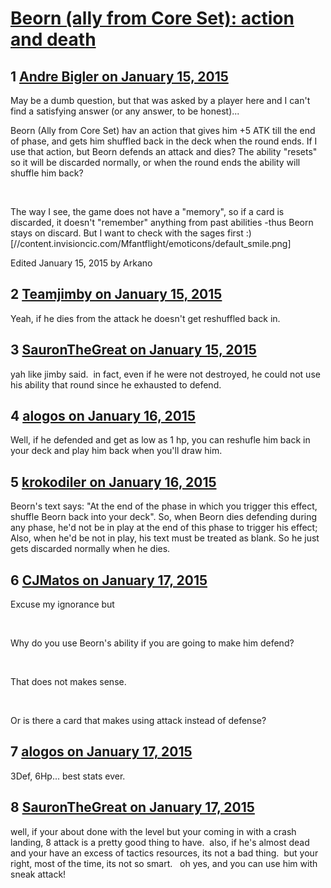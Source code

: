 # [Beorn (ally from Core Set): action and death](https://community.fantasyflightgames.com/topic/132031-beorn-ally-from-core-set-action-and-death/)

## 1 [Andre Bigler on January 15, 2015](https://community.fantasyflightgames.com/topic/132031-beorn-ally-from-core-set-action-and-death/?do=findComment&comment=1407832)

May be a dumb question, but that was asked by a player here and I can't find a satisfying answer (or any answer, to be honest)...

Beorn (Ally from Core Set) hav an action that gives him +5 ATK till the end of phase, and gets him shuffled back in the deck when the round ends. If I use that action, but Beorn defends an attack and dies? The ability "resets" so it will be discarded normally, or when the round ends the ability will shuffle him back?

 

The way I see, the game does not have a "memory", so if a card is discarded, it doesn't "remember" anything from past abilities -thus Beorn stays on discard. But I want to check with the sages first :) [//content.invisioncic.com/Mfantflight/emoticons/default_smile.png]

Edited January 15, 2015 by Arkano

## 2 [Teamjimby on January 15, 2015](https://community.fantasyflightgames.com/topic/132031-beorn-ally-from-core-set-action-and-death/?do=findComment&comment=1407913)

Yeah, if he dies from the attack he doesn't get reshuffled back in.

## 3 [SauronTheGreat on January 15, 2015](https://community.fantasyflightgames.com/topic/132031-beorn-ally-from-core-set-action-and-death/?do=findComment&comment=1408062)

yah like jimby said.  in fact, even if he were not destroyed, he could not use his ability that round since he exhausted to defend.

## 4 [alogos on January 16, 2015](https://community.fantasyflightgames.com/topic/132031-beorn-ally-from-core-set-action-and-death/?do=findComment&comment=1408293)

Well, if he defended and get as low as 1 hp, you can reshufle him back in your deck and play him back when you'll draw him.

## 5 [krokodiler on January 16, 2015](https://community.fantasyflightgames.com/topic/132031-beorn-ally-from-core-set-action-and-death/?do=findComment&comment=1408854)

Beorn's text says: "At the end of the phase in which you trigger this effect, shuffle Beorn back into your deck". So, when Beorn dies defending during any phase, he'd not be in play at the end of this phase to trigger his effect; Also, when he'd be not in play, his text must be treated as blank. So he just gets discarded normally when he dies.

## 6 [CJMatos on January 17, 2015](https://community.fantasyflightgames.com/topic/132031-beorn-ally-from-core-set-action-and-death/?do=findComment&comment=1409859)

Excuse my ignorance but

 

Why do you use Beorn's ability if you are going to make him defend?

 

That does not makes sense.

 

Or is there a card that makes using attack instead of defense?

## 7 [alogos on January 17, 2015](https://community.fantasyflightgames.com/topic/132031-beorn-ally-from-core-set-action-and-death/?do=findComment&comment=1410402)

3Def, 6Hp... best stats ever.

## 8 [SauronTheGreat on January 17, 2015](https://community.fantasyflightgames.com/topic/132031-beorn-ally-from-core-set-action-and-death/?do=findComment&comment=1410469)

well, if your about done with the level but your coming in with a crash landing, 8 attack is a pretty good thing to have.  also, if he's almost dead and your have an excess of tactics resources, its not a bad thing.  but your right, most of the time, its not so smart.   oh yes, and you can use him with sneak attack!

